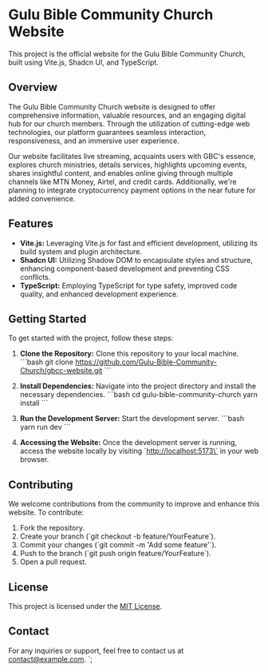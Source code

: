 # Gulu Bible Community Church Website

This project is the official website for the Gulu Bible Community Church, built using Vite.js, Shadcn UI, and TypeScript.

## Overview

The Gulu Bible Community Church website is designed to offer comprehensive information, valuable resources, and an engaging digital hub for our church members. Through the utilization of cutting-edge web technologies, our platform guarantees seamless interaction, responsiveness, and an immersive user experience.

Our website facilitates live streaming, acquaints users with GBC's essence, explores church ministries, details services, highlights upcoming events, shares insightful content, and enables online giving through multiple channels like MTN Money, Airtel, and credit cards. Additionally, we're planning to integrate cryptocurrency payment options in the near future for added convenience.

## Features

- **Vite.js:** Leveraging Vite.js for fast and efficient development, utilizing its build system and plugin architecture.
- **Shadcn UI:** Utilizing Shadow DOM to encapsulate styles and structure, enhancing component-based development and preventing CSS conflicts.
- **TypeScript:** Employing TypeScript for type safety, improved code quality, and enhanced development experience.

## Getting Started

To get started with the project, follow these steps:

1. **Clone the Repository:** Clone this repository to your local machine.
   \`\`\`bash
   git clone <https://github.com/Gulu-Bible-Community-Church/gbcc-website.git>
   \`\`\`

2. **Install Dependencies:** Navigate into the project directory and install the necessary dependencies.
   \`\`\`bash
   cd gulu-bible-community-church
   yarn install
   \`\`\`

3. **Run the Development Server:** Start the development server.
   \`\`\`bash
   yarn run dev
   \`\`\`

4. **Accessing the Website:** Once the development server is running, access the website locally by visiting \`<http://localhost:5173\`> in your web browser.

## Contributing

We welcome contributions from the community to improve and enhance this website. To contribute:

1. Fork the repository.
2. Create your branch (\`git checkout -b feature/YourFeature\`).
3. Commit your changes (\`git commit -m 'Add some feature'\`).
4. Push to the branch (\`git push origin feature/YourFeature\`).
5. Open a pull request.

## License

This project is licensed under the [MIT License](LICENSE).

## Contact

For any inquiries or support, feel free to contact us at [contact@example.com](itdepartment@gulubcc.org).
`;
